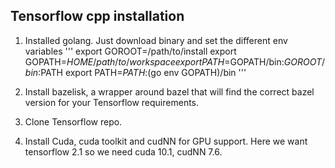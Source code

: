 ## Tensorflow cpp installation

1. Installed golang. Just download binary and set the different env variables
    '''
    export GOROOT=/path/to/install
    export GOPATH=$HOME/path/to/workspace
    export PATH=$GOPATH/bin:$GOROOT/bin:$PATH
    export PATH=$PATH:$(go env GOPATH)/bin
    '''
2. Install bazelisk, a wrapper around bazel that will find the correct bazel version for your Tensorflow requirements.

3. Clone Tensorflow repo.
4. Install Cuda, cuda toolkit and cudNN for GPU support. Here we want tensorflow 2.1 so we need cuda 10.1, cudNN 7.6.
 
